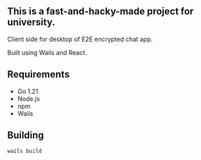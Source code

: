 ## This is a fast-and-hacky-made project for university.

Client side for desktop of E2E encrypted chat app.

Built using Wails and React.

## Requirements

- Go 1.21
- Node.js
- npm
- Wails

## Building

```bash
wails build
```